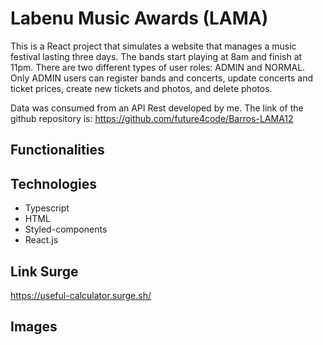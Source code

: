 # Labenu Music Awards (LAMA)

This is a React project that simulates a website that manages a music festival lasting three days. The bands start playing at 8am and finish at 11pm. There are two different types of user roles: ADMIN and NORMAL. Only ADMIN users can register bands and concerts, update concerts and ticket prices, create new tickets and photos, and delete photos.

Data was consumed from an API Rest developed by me. The link of the github repository is: https://github.com/future4code/Barros-LAMA12

## Functionalities


## Technologies
* Typescript
* HTML
* Styled-components
* React.js

## Link Surge
https://useful-calculator.surge.sh/

## Images